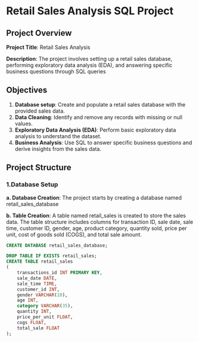 # Retail Sales Analysis SQL Project

## Project Overview

**Project Title**: Retail Sales Analysis

**Description**: The project involves setting up a retail sales database, performing exploratory data analysis (EDA), and answering specific business questions through SQL queries

## Objectives

1.  **Database setup**: Create and populate a retail sales database with the provided sales data.
2.	**Data Cleaning**: Identify and remove any records with missing or null values.
3.	**Exploratory Data Analysis (EDA)**: Perform basic exploratory data analysis to understand the dataset.
4.	**Business Analysis**: Use SQL to answer specific business questions and derive insights from the sales data.

## Project Structure

### 1.Database Setup
**a.	Database Creation**: The project starts by creating a database named retail_sales_database

**b.	Table Creation**: A table named retail_sales is created to store the sales data. The table structure includes columns for transaction ID, sale date, sale time, customer ID, gender, age, product category, quantity sold, price per unit, cost of goods sold (COGS), and total sale amount.

```sql
CREATE DATABASE retail_sales_database;

DROP TABLE IF EXISTS retail_sales;
CREATE TABLE retail_sales
(
    transactions_id INT PRIMARY KEY,
    sale_date DATE,	
    sale_time TIME,
    customer_id INT,	
    gender VARCHAR(10),
    age INT,
    category VARCHAR(35),
    quantity INT,
    price_per_unit FLOAT,	
    cogs FLOAT,
    total_sale FLOAT
);

```




